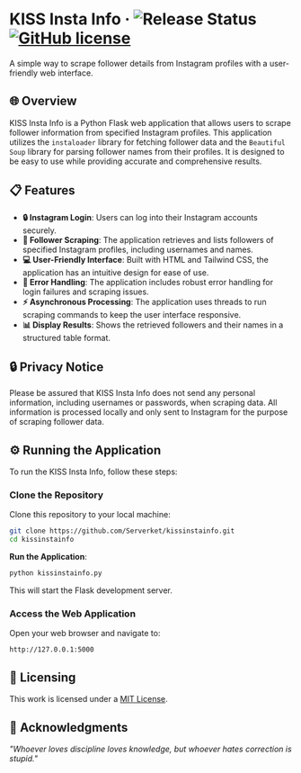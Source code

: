 # KISS Insta Info &middot; ![Release Status](https://img.shields.io/badge/release-v1.0.0-green) [![GitHub license](https://img.shields.io/badge/license-MIT-blue.svg)](LICENSE)

A simple way to scrape follower details from Instagram profiles with a user-friendly web interface.

## 🌐 **Overview**

KISS Insta Info is a Python Flask web application that allows users to scrape follower information from specified Instagram profiles. This application utilizes the `instaloader` library for fetching follower data and the `Beautiful Soup` library for parsing follower names from their profiles. It is designed to be easy to use while providing accurate and comprehensive results.

## 📋 **Features**

- **🔒 Instagram Login**: Users can log into their Instagram accounts securely.
- **👥 Follower Scraping**: The application retrieves and lists followers of specified Instagram profiles, including usernames and names.
- **💻 User-Friendly Interface**: Built with HTML and Tailwind CSS, the application has an intuitive design for ease of use.
- **🚨 Error Handling**: The application includes robust error handling for login failures and scraping issues.
- **⚡ Asynchronous Processing**: The application uses threads to run scraping commands to keep the user interface responsive.
- **📊 Display Results**: Shows the retrieved followers and their names in a structured table format.

## 🔒 **Privacy Notice**

Please be assured that KISS Insta Info does not send any personal information, including usernames or passwords, when scraping data. All information is processed locally and only sent to Instagram for the purpose of scraping follower data.

## :gear: Running the Application

To run the KISS Insta Info, follow these steps:

### Clone the Repository

Clone this repository to your local machine:

```bash
git clone https://github.com/Serverket/kissinstainfo.git
cd kissinstainfo
```

**Run the Application**:

   ```bash
   python kissinstainfo.py
   ```

   This will start the Flask development server.

### Access the Web Application

Open your web browser and navigate to:

```
http://127.0.0.1:5000
```

## 📜 Licensing
This work is licensed under a [MIT License](LICENSE).

## :brain: Acknowledgments

*"Whoever loves discipline loves knowledge, but whoever hates correction is stupid."*